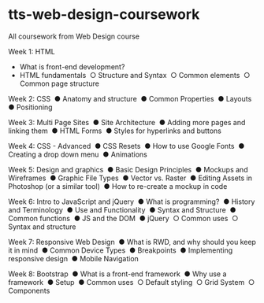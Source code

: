 # tts-web-design-coursework
All coursework from Web Design course

Week 1: HTML 
  * What is front-end development? 
  * HTML fundamentals 
    ○ Structure and Syntax 
    ○ Common elements 
    ○ Common page structure

Week 2: CSS 
  ● Anatomy and structure 
  ● Common Properties 
  ● Layouts 
  ● Positioning 

Week 3: Multi Page Sites 
  ● Site Architecture 
  ● Adding more pages and linking them 
  ● HTML Forms 
  ● Styles for hyperlinks and buttons 

Week 4: CSS - Advanced 
  ● CSS Resets 
  ● How to use Google Fonts 
  ● Creating a drop down menu 
  ● Animations 

Week 5: Design and graphics 
  ● Basic Design Principles 
  ● Mockups and Wireframes 
  ● Graphic File Types 
  ● Vector vs. Raster 
  ● Editing Assets in Photoshop (or a similar tool) 
  ● How to re-create a mockup in code

Week 6: Intro to JavaScript and jQuery 
  ● What is programming? 
  ● History and Terminology 
  ● Use and Functionality 
  ● Syntax and Structure 
  ● Common functions 
  ● JS and the DOM 
  ● jQuery 
    ○ Common uses 
    ○ Syntax and structure 

Week 7: Responsive Web Design 
  ● What is RWD, and why should you keep it in mind 
  ● Common Device Types 
  ● Breakpoints 
  ● Implementing responsive design 
  ● Mobile Navigation 

Week 8: Bootstrap 
  ● What is a front-end framework 
  ● Why use a framework 
  ● Setup 
  ● Common uses 
    ○ Default styling 
    ○ Grid System 
    ○ Components 


